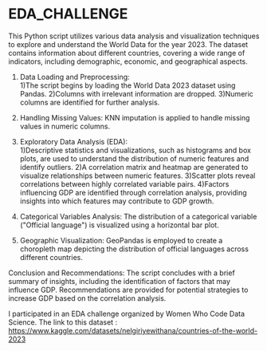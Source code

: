 # EDA_CHALLENGE

This Python script utilizes various data analysis and visualization techniques to explore and understand the World Data for the year 2023. The dataset contains information about different countries, covering a wide range of indicators, including demographic, economic, and geographical aspects.

1) Data Loading and Preprocessing:  
1)The script begins by loading the World Data 2023 dataset using Pandas.
2)Columns with irrelevant information are dropped.
3)Numeric columns are identified for further analysis.

3) Handling Missing Values:
   KNN imputation is applied to handle missing values in numeric columns.

4) Exploratory Data Analysis (EDA):  
1)Descriptive statistics and visualizations, such as histograms and box plots, are used to understand the distribution of numeric features and identify outliers.
2)A correlation matrix and heatmap are generated to visualize relationships between numeric features.
3)Scatter plots reveal correlations between highly correlated variable pairs.
4)Factors influencing GDP are identified through correlation analysis, providing insights into which features may contribute to GDP growth.

5) Categorical Variables Analysis:
   The distribution of a categorical variable ("Official language") is visualized using a horizontal bar plot.

6) Geographic Visualization:
   GeoPandas is employed to create a choropleth map depicting the distribution of official languages across different countries.

Conclusion and Recommendations:
The script concludes with a brief summary of insights, including the identification of factors that may influence GDP. Recommendations are provided for potential strategies to increase GDP based on the correlation analysis.

I participated in an EDA challenge organized by Women Who Code Data Science. The link to this dataset : https://www.kaggle.com/datasets/nelgiriyewithana/countries-of-the-world-2023
